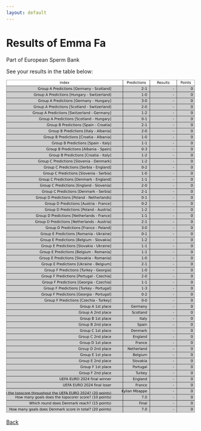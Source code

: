 ```yaml
---
layout: default
---
```


# Results of Emma Fa 
    
Part of European Sperm Bank
    
See your results in the table below:
    
![Emma Fa](./user_plots/Emma_Fa.svg?raw=true)

[Back](https://christianbanggribsvad.github.io/em_spillet.github.io/)